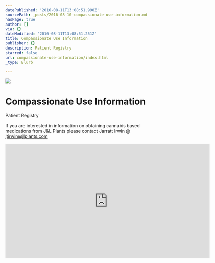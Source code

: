```yaml
---
datePublished: '2016-08-11T13:08:51.990Z'
sourcePath: _posts/2016-08-10-compassionate-use-information.md
hasPage: true
author: []
via: {}
dateModified: '2016-08-11T13:08:51.251Z'
title: Compassionate Use Information
publisher: {}
description: Patient Registry
starred: false
url: compassionate-use-information/index.html
_type: Blurb

---
```

![](https://imgflo.herokuapp.com/graph/vahj1ThiexotieMo/df6c16a7147ab5a5c08a80de2b74ac84/croprotate.jpg?cropheight=186&cropwidth=256&degrees=0&input=https%3A%2F%2Fthe-grid-user-content.s3-us-west-2.amazonaws.com%2Fab5a8af6-0b72-4c8d-bcc0-eb1591bbdafe.jpg&x=8&y=0)

# Compassionate Use Information

Patient Registry

If you are interested in information on obtaining cannabis based medications from J&L Plants please contact Jarratt Irwin @ jtirwin@jlplants.com

<iframe width="640" height="360" src="https://www.youtube.com/embed/S9qkYLtAhSQ" frameborder="0" allowfullscreen\></iframe\>
